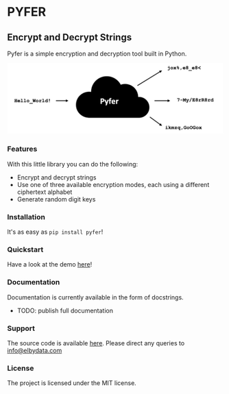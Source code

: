 # PYFER

## Encrypt and Decrypt Strings

Pyfer is a simple encryption and decryption tool built in Python. 

![pyfer_cover](aux/rm_cover.jpg)

### Features

With this little library you can do the following:

 - Encrypt and decrypt strings
 - Use one of three available encryption modes, each using a different ciphertext alphabet
 - Generate random digit keys

### Installation

It's as easy as `pip install pyfer`!

### Quickstart

Have a look at the demo [here](https://github.com/elbydata/pyfer/blob/master/demos/demo.ipynb)!

### Documentation

Documentation is currently available in the form of docstrings.

 - TODO: publish full documentation
 
### Support

The source code is available [here](https://github.com/elbydata/pyfer/tree/master/pyfer).
Please direct any queries to info@elbydata.com

### License

The project is licensed under the MIT license.